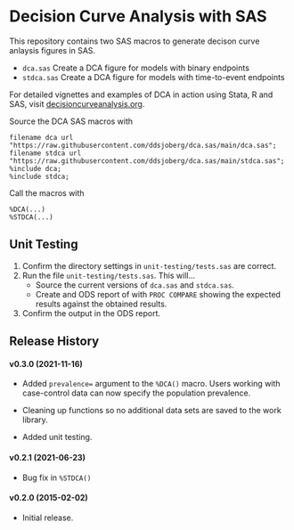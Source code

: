 # Decision Curve Analysis with SAS

This repository contains two SAS macros to generate decison curve anlaysis figures in SAS.
- `dca.sas` Create a DCA figure for models with binary endpoints
- `stdca.sas` Create a DCA figure for models with time-to-event endpoints

For detailed vignettes and examples of DCA in action using Stata, R and SAS, visit [decisioncurveanalysis.org](decisioncurveanalysis.org).

Source the DCA SAS macros with

```sas
filename dca url "https://raw.githubusercontent.com/ddsjoberg/dca.sas/main/dca.sas";
filename stdca url "https://raw.githubusercontent.com/ddsjoberg/dca.sas/main/stdca.sas";
%include dca;
%include stdca;
```

Call the macros with

```sas
%DCA(...)
%STDCA(...)
```

## Unit Testing

1. Confirm the directory settings in `unit-testing/tests.sas` are correct.
1. Run the file `unit-testing/tests.sas`. This will...
    - Source the current versions of `dca.sas` and `stdca.sas`.
    - Create and ODS report of with `PROC COMPARE` showing the expected results against the obtained results.
1. Confirm the output in the ODS report.

## Release History

#### v0.3.0 (2021-11-16)

* Added `prevalence=` argument to the `%DCA()` macro. Users working with case-control data can now specify the population prevalence.

* Cleaning up functions so no additional data sets are saved to the work library.

* Added unit testing.

#### v0.2.1 (2021-06-23)

* Bug fix in `%STDCA()`

#### v0.2.0 (2015-02-02)

* Initial release.
